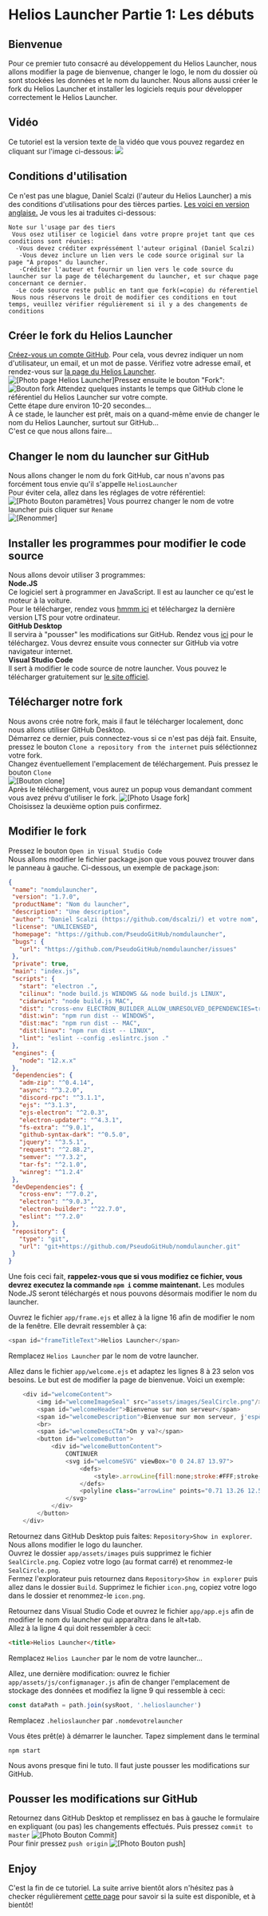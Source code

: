 ﻿# Helios Launcher Partie 1: Les débuts

## Bienvenue
Pour ce premier tuto consacré au développement du Helios Launcher, nous allons modifier la page de bienvenue, changer le logo, le nom du dossier où sont stockées les données et le nom du launcher. Nous allons aussi créer le fork du Helios Launcher et installer les logiciels requis pour développer correctement le Helios Launcher.

## Vidéo
 Ce tutoriel est la version texte de la vidéo que vous pouvez regardez en cliquant sur l'image ci-dessous:
 <a href="http://www.youtube.com/watch?v=YeLf8wJVlVI" target="_blank"><img src="http://img.youtube.com/vi/YeLf8wJVlVI/0.jpg"></a>

## Conditions d'utilisation
 Ce n'est pas une blague, Daniel Scalzi (l'auteur du Helios Launcher) a mis des conditions d'utilisations pour des tièrces parties. <a href="https://github.com/dscalzi/helioslauncher#note-on-third-party-usage" target="_blank">Les voici en version anglaise.</a> Je vous les ai traduites ci-dessous:
 ```   
 Note sur l'usage par des tiers  
  Vous osez utiliser ce logiciel dans votre propre projet tant que ces conditions sont réunies:  
   -Vous devez créditer expréssément l'auteur original (Daniel Scalzi)  
    -Vous devez inclure un lien vers le code source original sur la page "À propos" du launcher.  
    -Créditer l'auteur et fournir un lien vers le code source du launcher sur la page de téléchargement du launcher, et sur chaque page concernant ce dernier.  
   -Le code source reste public en tant que fork(=copie) du réferentiel  
  Nous nous réservons le droit de modifier ces conditions en tout temps, veuillez vérifier régulièrement si il y a des changements de conditions
``` 

## Créer le fork du Helios Launcher
 <a href="https://github.com/join" target="_blank">Créez-vous un compte GitHub</a>. Pour cela, vous devrez indiquer un nom d'utilisateur, un email, et un mot de passe. Vérifiez votre adresse email, et rendez-vous sur <a href="https://github.com/dscalzi/helioslauncher" target="_blank"> la page du Helios Launcher</a>. ![\[Photo page Helios Launcher\]](assets/helioslauncher.jpg)Pressez ensuite le bouton "Fork": ![Bouton fork](assets/fork.jpg)
 Attendez quelques instants le temps que GitHub clone le référentiel du Helios Launcher sur votre compte.  
 Cette étape dure environ 10-20 secondes...  
 À ce stade, le launcher est prêt, mais on a quand-même envie de changer le nom du Helios Launcher, surtout sur GitHub...  
 C'est ce que nous allons faire...
## Changer le nom du launcher sur GitHub
 Nous allons changer le nom du fork GitHub, car nous n'avons pas forcément tous envie qu'il s'appelle `HeliosLauncher`  
 Pour éviter cela, allez dans les réglages de votre référentiel: ![\[Photo Bouton paramètres\]](assets/reglagesgithub.jpg)
 Vous pourrez changer le nom de votre launcher puis cliquer sur `Rename`  
 ![\[Renommer\]](assets/renamegithub.jpg)  
## Installer les programmes pour modifier le code source
 Nous allons devoir utiliser 3 programmes:  
 **Node.JS**  
 Ce logiciel sert à programmer en JavaScript. Il est au launcher ce qu'est le moteur à la voiture.  
 Pour le télécharger, rendez vous <a href="https://nodejs.org/download" target="_blank">hmmm ici</a> et téléchargez la dernière version LTS pour votre ordinateur.  
 **GitHub Desktop**  
 Il servira à "pousser" les modifications sur GitHub. Rendez vous <a href="https://desktop.github.com" target="_blank">ici</a> pour le téléchargez. Vous devrez ensuite vous connecter sur GitHub via votre navigateur internet.  
 **Visual Studio Code**  
 Il sert à modifier le code source de notre launcher. Vous pouvez le télécharger gratuitement sur <a href="https://code.visualstudiocode.com" target="_blank">le site officiel</a>.  

## Télécharger notre fork  
 Nous avons crée notre fork, mais il faut le télécharger localement, donc nous allons utiliser GitHub Desktop.  
 Démarrez ce dernier, puis connectez-vous si ce n'est pas déjà fait. Ensuite, pressez le bouton `Clone a repository from the internet` puis séléctionnez votre fork.  
 Changez éventuellement l'emplacement de téléchargement. Puis pressez le bouton `Clone`  
 ![\[Bouton clone\]](assets/clone.jpg)  
 Après le téléchargement, vous aurez un popup vous demandant comment vous avez prévu d'utiliser le fork. ![\[Photo Usage fork\]](assets/usagefork.jpg)  
 Choisissez la deuxième option puis confirmez.  
## Modifier le fork
 Pressez le bouton `Open in Visual Studio Code`  
 Nous allons modifier le fichier package.json que vous pouvez trouver dans le panneau à gauche. Ci-dessous, un exemple de package.json:  
 ```json
 {
  "name": "nomdulauncher",
  "version": "1.7.0",
  "productName": "Nom du launcher",
  "description": "Une description",
  "author": "Daniel Scalzi (https://github.com/dscalzi/) et votre nom",
  "license": "UNLICENSED",
  "homepage": "https://github.com/PseudoGitHub/nomdulauncher",
  "bugs": {
    "url": "https://github.com/PseudoGitHub/nomdulauncher/issues"
  },
  "private": true,
  "main": "index.js",
  "scripts": {
    "start": "electron .",
    "cilinux": "node build.js WINDOWS && node build.js LINUX",
    "cidarwin": "node build.js MAC",
    "dist": "cross-env ELECTRON_BUILDER_ALLOW_UNRESOLVED_DEPENDENCIES=true node build.js",
    "dist:win": "npm run dist -- WINDOWS",
    "dist:mac": "npm run dist -- MAC",
    "dist:linux": "npm run dist -- LINUX",
    "lint": "eslint --config .eslintrc.json ."
  },
  "engines": {
    "node": "12.x.x"
  },
  "dependencies": {
    "adm-zip": "^0.4.14",
    "async": "^3.2.0",
    "discord-rpc": "^3.1.1",
    "ejs": "^3.1.3",
    "ejs-electron": "^2.0.3",
    "electron-updater": "^4.3.1",
    "fs-extra": "^9.0.1",
    "github-syntax-dark": "^0.5.0",
    "jquery": "^3.5.1",
    "request": "^2.88.2",
    "semver": "^7.3.2",
    "tar-fs": "^2.1.0",
    "winreg": "^1.2.4"
  },
  "devDependencies": {
    "cross-env": "^7.0.2",
    "electron": "^9.0.3",
    "electron-builder": "^22.7.0",
    "eslint": "^7.2.0"
  },
  "repository": {
    "type": "git",
    "url": "git+https://github.com/PseudoGitHub/nomdulauncher.git"
  }
}
```  
 Une fois ceci fait, **rappelez-vous que si vous modifiez ce fichier, vous devrez executez la commande `npm i` comme maintenant.** Les modules Node.JS seront téléchargés et nous pouvons désormais modifier le nom du launcher.  
  
  
 Ouvrez le fichier `app/frame.ejs` et allez à la ligne 16 afin de modifier le nom de la fenêtre. Elle devrait ressembler à ça:  
 ```javascript
 <span id="frameTitleText">Helios Launcher</span>
 ```  
 Remplacez `Helios Launcher` par le nom de votre launcher.  
  
    
 Allez dans le fichier `app/welcome.ejs` et adaptez les lignes 8 à 23 selon vos besoins. Le but est de modifier la page de bienvenue. Voici un exemple: 
```javascript  
    <div id="welcomeContent">
        <img id="welcomeImageSeal" src="assets/images/SealCircle.png"/>
        <span id="welcomeHeader">Bienvenue sur mon serveur</span>
        <span id="welcomeDescription">Bienvenue sur mon serveur, j'espère que vous l'apprecierez!</span>
        <br>
        <span id="welcomeDescCTA">On y va?</span>
        <button id="welcomeButton">
            <div id="welcomeButtonContent">
                CONTINUER
                <svg id="welcomeSVG" viewBox="0 0 24.87 13.97">
                    <defs>
                        <style>.arrowLine{fill:none;stroke:#FFF;stroke-width:2px;transition: 0.25s ease;}</style>
                    </defs>
                    <polyline class="arrowLine" points="0.71 13.26 12.56 1.41 24.16 13.02"/>
                </svg>
            </div>
        </button>
    </div>
```  
 Retournez dans GitHub Desktop puis faites: `Repository>Show in explorer`. Nous allons modifier le logo du launcher.  
 Ouvrez le dossier `app/assets/images` puis supprimez le fichier `SealCircle.png`. Copiez votre logo (au format carré) et renommez-le `SealCircle.png`.  
 Fermez l'explorateur puis retournez dans `Repository>Show in explorer` puis allez dans le dossier `Build`. Supprimez le fichier `icon.png`, copiez votre logo dans le dossier et renommez-le `icon.png`.  
  
  
 Retournez dans Visual Studio Code et ouvrez le fichier `app/app.ejs` afin de modifier le nom du launcher qui apparaîtra dans le alt+tab.  
 Allez à la ligne 4 qui doit ressembler à ceci:  
 ```html
<title>Helios Launcher</title>
```  
Remplacez `Helios Launcher` par le nom de votre launcher...  
  
  
  
  
 Allez, une dernière modification: ouvrez le fichier `app/assets/js/configmanager.js` afin de changer l'emplacement de stockage des données et modifiez la ligne 9 qui ressemble à ceci:  
```javascript
const dataPath = path.join(sysRoot, '.helioslauncher')
```  
 Remplacez `.helioslauncher` par `.nomdevotrelauncher`
  
 Vous êtes prêt(e) à démarrer le launcher. Tapez simplement dans le terminal
 ```batch
 npm start
 ```  
Nous avons presque fini le tuto. Il faut juste pousser les modifications sur GitHub.  
  
## Pousser les modifications sur GitHub
 Retournez dans GitHub Desktop et remplissez en bas à gauche le formulaire en expliquant (ou pas) les changements effectués. Puis pressez `commit to master` ![\[Photo Bouton Commit\]](assets/commit.jpg)  
 Pour finir pressez `push origin` ![\[Photo Bouton push\]](assets/push.jpg)


## Enjoy
 C'est la fin de ce tutoriel. La suite arrive bientôt alors n'hésitez pas à checker régulièrement <a href=".." target="_blank">cette page</a> pour savoir si la suite est disponible, et à bientôt!